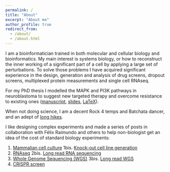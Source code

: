 ```yaml
---
permalink: /
title: "About"
excerpt: "About me"
author_profile: true
redirect_from: 
  - /about/
  - /about.html
---
```


I am a bioinformatician trained in both molecular and cellular biology and bioinformatics.
My main interest is systems biology, or how to reconstruct the inner working of a significant part of a cell by applying a large set of perturbations.
To solve those problems I have acquired significant experience in the design, generation and analysis of drug screens, dropout screens, multiplexed protein measurements and single cell RNAseq.

For my PhD thesis I modelled the MAPK and PI3K pathways in neuroblastoma to suggest new targeted therapy and overcome resistance to existing ones (<a href="files/Dorel_PhD_thesis.pdf">manuscript</a>, <a href="files/Dorel_PhD_defense.pdf">slides</a>, <a href="https://github.com/MathurinD/PhDThesis">LaTeX</a>).

When not doing science, I am a decent Rock 4 temps and Batchata dancer, and an adept of <a href="hiking">long hikes</a>.

I like designing complex experiments and made a series of posts in collaboration with Félix Raimundo and others to help non-biologist get an idea of the cost of standard biology experiments:
1. [Mammalian cell culture](posts/2025/09/single_ko_generation/)
1bis. [Knock-out cell line generation](posts/2025/09/single_ko_generation/)
2. [RNAseq](posts/2025/09/short-read-rnaseq/)
2bis. [Long read RNA sequencing](posts/2025/09/long-read-rnaseq/)
3. [Whole Genome Sequencing (WGS)](posts/2025/09/whole-genome-sequencing)
3bis. [Long read WGS](posts/2025/09/long-read-genome-sequencing/)
10. [CRISPR screen](posts/2025/09/crispr_ko_screens/)

<!--
Section
=====

Subsection
-----
-->

